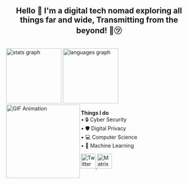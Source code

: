 <h2 align="center">Hello 👋 I'm a digital tech nomad exploring all things far and wide, Transmitting from the beyond! 📡㋡</h2>

<br clear="both">

<div align="left">
  <img src="https://github-readme-stats.vercel.app/api?username=xskritchc&hide_title=false&hide_rank=false&show_icons=true&include_all_commits=true&count_private=true&disable_animations=false&theme=dracula&locale=en&hide_border=false&order=1" height="150" alt="stats graph" />
  <img src="https://github-readme-stats.vercel.app/api/top-langs?username=xskritchc&locale=en&hide_title=false&layout=compact&card_width=320&langs_count=5&theme=dracula&hide_border=false&order=2" height="150" alt="languages graph" />
</div>

<img align="left" height="200" src="https://media3.giphy.com/media/v1.Y2lkPTc5MGI3NjExdjJrZ2owejZvbXBvdzB1cjVodDRpYWRtaWkzdWI2MmRpbDJ6aGNpdiZlcD12MV9pbnRlcm5hbF9naWZfYnlfaWQmY3Q9Zw/bi6RQ5x3tqoSI/giphy.webp" alt="GIF Animation" />

<p align="left">
  <strong>Things I do</strong><br>
  • 🔒 Cyber Security<br>
  • 🛡️ Digital Privacy<br>
  • 💻 Computer Science<br>
  • 🤖 Machine Learning
</p>


<div align="left">
  <a href="https://x.com/xskritchc" target="_blank">
    <img src="https://img.shields.io/static/v1?message=X&logo=X&label=&color=1DA1F2&logoColor=white&labelColor=&style=for-the-badge" height="40" alt="Twitter logo" />
  </a>
  <a href="https://matrix.org/#/@xqskritch:matrix.org" target="_blank">
    <img src="https://img.shields.io/static/v1?message=Matrix&logo=matrix&label=&color=000000&logoColor=white&labelColor=&style=for-the-badge" height="40" alt="Matrix logo" />
  </a>
</div>
